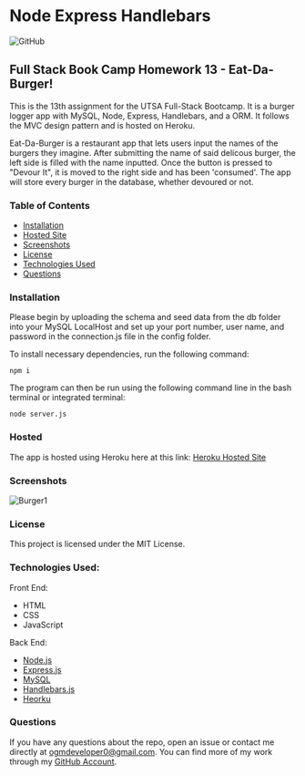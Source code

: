 # Node Express Handlebars
![GitHub](https://img.shields.io/github/license/ogmedina/burger)

## Full Stack Book Camp Homework 13 - Eat-Da-Burger!
This is the 13th assignment for the UTSA Full-Stack Bootcamp. It is a burger logger app with MySQL, Node, Express, Handlebars, and a ORM. It follows the MVC design pattern and is hosted on Heroku.

Eat-Da-Burger is a restaurant app that lets users input the names of the burgers they imagine. After submitting the name of said delicous burger, the left side is filled
with the name inputted. Once the button is pressed to "Devour It", it is moved to the right side and has been 'consumed'. The app will store every burger in the database, whether devoured or not.

### Table of Contents

* [Installation](#installation)
* [Hosted Site](#hosted)
* [Screenshots](#screenshots)
* [License](#license)
* [Technologies Used](#technologies%20used)
* [Questions](#questions)

### Installation
Please begin by uploading the schema and seed data from the db folder into your MySQL LocalHost and set up your port number, user name, and password in the connection.js file in the config folder.

To install necessary dependencies, run the following command:
```
npm i
```
The program can then be run using the following command line in the bash terminal or integrated terminal:
```
node server.js
```
### Hosted
The app is hosted using Heroku here at this link: [Heroku Hosted Site](https://desolate-eyrie-88412.herokuapp.com/)

### Screenshots 
![Burger1](https://github.com/ogmedina/burger/blob/main/public/assets/img/burger1.jpg)

### License
This project is licensed under the MIT License. 

### Technologies Used:
Front End: 
* HTML
* CSS
* JavaScript

Back End:
* [Node.js](https://nodejs.org/en/)
* [Express.js](https://expressjs.com/)
* [MySQL](https://www.mysql.com/)
* [Handlebars.js](https://handlebarsjs.com/)
* [Heorku](https://www.heroku.com)

### Questions
If you have any questions about the repo, open an issue or contact me directly at ogmdeveloper0@gmail.com. You can find more of my work through my [GitHub Account](https://github.com/ogmedina/).



